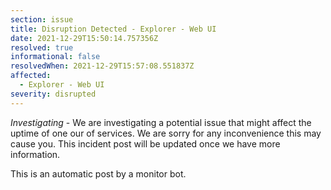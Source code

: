 ```yaml
---
section: issue
title: Disruption Detected - Explorer - Web UI
date: 2021-12-29T15:50:14.757356Z
resolved: true
informational: false
resolvedWhen: 2021-12-29T15:57:08.551837Z
affected:
  - Explorer - Web UI
severity: disrupted
---
```

*Investigating* - We are investigating a potential issue that might affect the uptime of one our of services. We are sorry for any inconvenience this may cause you. This incident post will be updated once we have more information.

This is an automatic post by a monitor bot.
        